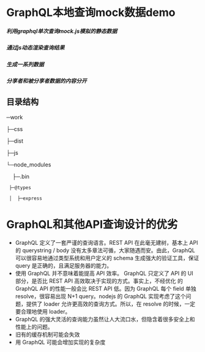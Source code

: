 # GraphQL本地查询mock数据demo #
##### 利用graphql单次查询mock.js模拟的静态数据

##### 通过js动态渲染查询结果

##### 生成一系列数据

##### 分享者和被分享者数据的内容分开


## 目录结构



─work

  ├─css
  
  ├─dist
  
  ├─js 
  
  └─node_modules
  
     ├─.bin
    
     ├─@types
    
     │  ├─express



# GraphQL和其他API查询设计的优劣

- GraphQL 定义了一套严谨的查询语言。REST API 在此毫无建树，基本上 API 的 querystring / body 没有太多章法可循，大家随遇而安。由此，GraphQL 可以很容易地通过类型系统和用户定义的 schema 生成强大的验证工具，保证 query 是正确的，且满足服务器的能力。
- 使用 GraphQL 并不意味着能提高 API 效率。
GraphQL 只定义了 API 的 UI 部分，是否比 REST API 高效取决于实现的方式。事实上，不经优化 的 GraphQL API 的性能一般会比 REST API 低。因为 GraphQL 每个 field 单独 resolve，很容易出现 N+1 query。nodejs 的 GraphQL 实现考虑了这个问题，提供了 loader 允许更高效的查询方式。所以，在 resolve 的时候，一定要合理地使用 loader。
- GraphQL 的强大灵活的查询能力虽然让人大流口水，但隐含着很多安全上和性能上的问题。
- 旧有的缓存机制可能会失效
- 用 GraphQL 可能会增加实现的复杂度
